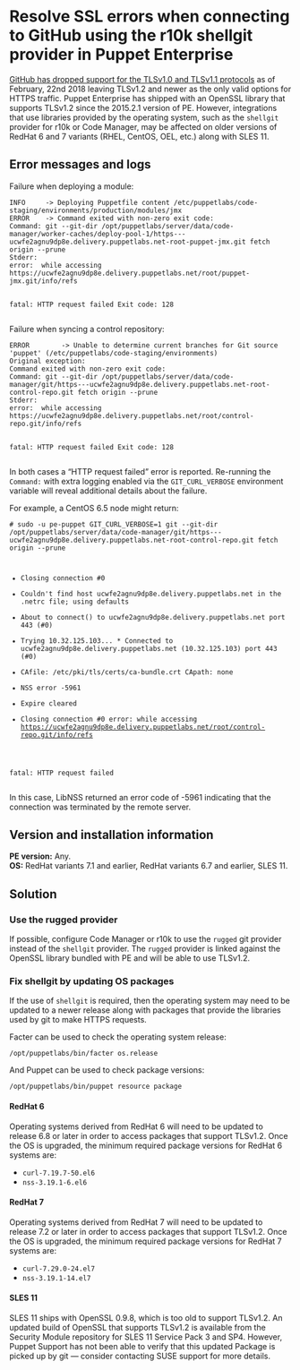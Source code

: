 # Resolve SSL errors when connecting to GitHub using the r10k shellgit provider in Puppet Enterprise
<p><a href="https://github.blog/2018-02-02-weak-cryptographic-standards-removal-notice/">GitHub has dropped support for the TLSv1.0 and TLSv1.1 protocols</a> as of February, 22nd 2018 leaving TLSv1.2 and newer as the only valid options for HTTPS traffic. Puppet Enterprise has shipped with an OpenSSL library that supports TLSv1.2 since the 2015.2.1 version of PE. However, integrations that use libraries provided by the operating system, such as the <code>shellgit</code> provider for r10k or Code Manager, may be affected on older versions of RedHat 6 and 7 variants (RHEL, CentOS, OEL, etc.) along with SLES 11.</p>
<h2 id="error-messages-and-logs">Error messages and logs</h2>
<p>Failure when deploying a module:</p>
<pre><code>INFO     -&gt; Deploying Puppetfile content /etc/puppetlabs/code-staging/environments/production/modules/jmx
ERROR    -&gt; Command exited with non-zero exit code:
Command: git --git-dir /opt/puppetlabs/server/data/code-manager/worker-caches/deploy-pool-1/https---ucwfe2agnu9dp8e.delivery.puppetlabs.net-root-puppet-jmx.git fetch origin --prune
Stderr:
error:  while accessing https://ucwfe2agnu9dp8e.delivery.puppetlabs.net/root/puppet-jmx.git/info/refs

fatal: HTTP request failed
Exit code: 128</code></pre>
<p>Failure when syncing a control repository:</p>
<pre><code>ERROR        -&gt; Unable to determine current branches for Git source 'puppet' (/etc/puppetlabs/code-staging/environments)
Original exception:
Command exited with non-zero exit code:
Command: git --git-dir /opt/puppetlabs/server/data/code-manager/git/https---ucwfe2agnu9dp8e.delivery.puppetlabs.net-root-control-repo.git fetch origin --prune
Stderr:
error:  while accessing https://ucwfe2agnu9dp8e.delivery.puppetlabs.net/root/control-repo.git/info/refs

fatal: HTTP request failed
Exit code: 128</code></pre>
<p>In both cases a “HTTP request failed” error is reported. Re-running the <code>Command:</code> with extra logging enabled via the <code>GIT_CURL_VERBOSE</code> environment variable will reveal additional details about the failure.</p>
<p>For example, a CentOS 6.5 node might return:</p>
<pre><code># sudo -u pe-puppet GIT_CURL_VERBOSE=1 git --git-dir /opt/puppetlabs/server/data/code-manager/git/https---ucwfe2agnu9dp8e.delivery.puppetlabs.net-root-control-repo.git fetch origin --prune

* Closing connection #0
* Couldn't find host ucwfe2agnu9dp8e.delivery.puppetlabs.net in the .netrc file; using defaults
* About to connect() to ucwfe2agnu9dp8e.delivery.puppetlabs.net port 443 (#0)
*   Trying 10.32.125.103... * Connected to ucwfe2agnu9dp8e.delivery.puppetlabs.net (10.32.125.103) port 443 (#0)
*   CAfile: /etc/pki/tls/certs/ca-bundle.crt
  CApath: none
* NSS error -5961
* Expire cleared
* Closing connection #0
error:  while accessing https://ucwfe2agnu9dp8e.delivery.puppetlabs.net/root/control-repo.git/info/refs

fatal: HTTP request failed</code></pre>
<p>In this case, LibNSS returned an error code of -5961 indicating that the connection was terminated by the remote server.</p>
<h2 id="version-and-installation-information">Version and installation information</h2>
<p><strong>PE version:</strong> Any.<br><strong>OS:</strong> RedHat variants 7.1 and earlier, RedHat variants 6.7 and earlier, SLES 11.</p>
<h2 id="solution">Solution</h2>
<h3 id="use-the-rugged-provider">Use the rugged provider</h3>
<p>If possible, configure Code Manager or r10k to use the <code>rugged</code> git provider instead of the <code>shellgit</code> provider. The <code>rugged</code> provider is linked against the OpenSSL library bundled with PE and will be able to use TLSv1.2.</p>
<h3 id="fix-shellgit-by-updating-os-packages">Fix shellgit by updating OS packages</h3>
<p>If the use of <code>shellgit</code> is required, then the operating system may need to be updated to a newer release along with packages that provide the libraries used by git to make HTTPS requests.</p>
<p>Facter can be used to check the operating system release:</p>
<pre><code>/opt/puppetlabs/bin/facter os.release</code></pre>
<p>And Puppet can be used to check package versions:</p>
<pre><code>/opt/puppetlabs/bin/puppet resource package</code></pre>
<h4 id="redhat-6">RedHat 6</h4>
<p>Operating systems derived from RedHat 6 will need to be updated to release 6.8 or later in order to access packages that support TLSv1.2. Once the OS is upgraded, the minimum required package versions for RedHat 6 systems are:</p>
<ul>
<li><code>curl-7.19.7-50.el6</code></li>
<li><code>nss-3.19.1-6.el6</code></li>
</ul>
<h4 id="redhat-7">RedHat 7</h4>
<p>Operating systems derived from RedHat 7 will need to be updated to release 7.2 or later in order to access packages that support TLSv1.2. Once the OS is upgraded, the minimum required package versions for RedHat 7 systems are:</p>
<ul>
<li><code>curl-7.29.0-24.el7</code></li>
<li><code>nss-3.19.1-14.el7</code></li>
</ul>
<h4 id="sles-11">SLES 11</h4>
<p>SLES 11 ships with OpenSSL 0.9.8, which is too old to support TLSv1.2. An updated build of OpenSSL that supports TLSv1.2 is available from the Security Module repository for SLES 11 Service Pack 3 and SP4. However, Puppet Support has not been able to verify that this updated Package is picked up by git — consider contacting SUSE support for more details.</p>
